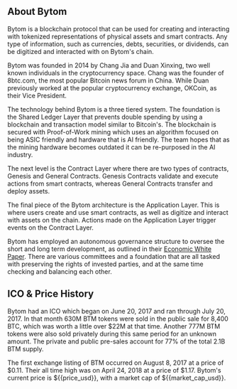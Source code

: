## About Bytom

Bytom is a blockchain protocol that can be used for creating and interacting with tokenized representations of physical assets and smart contracts. Any type of information, such as currencies, debts, securities, or dividends, can be digitized and interacted with on Bytom's chain.

Bytom was founded in 2014 by Chang Jia and Duan Xinxing, two well known individuals in the cryptocurrency space. Chang was the founder of 8btc.com, the most popular Bitcoin news forum in China. While Duan previously worked at the popular cryptocurrency exchange, OKCoin, as their Vice President.

The technology behind Bytom is a three tiered system. The foundation is the Shared Ledger Layer that prevents double spending by using a blockchain and transaction model similar to Bitcoin's. The blockchain is secured with Proof-of-Work mining which uses an algorithm focused on being ASIC friendly and hardware that is AI friendly. The team hopes that as the mining hardware becomes outdated it can be re-purposed in the AI industry.

The next level is the Contract Layer where there are two types of contracts, Genesis and General Contracts. Genesis Contracts validate and execute actions from smart contracts, whereas General Contracts transfer and deploy assets.

The final piece of the Bytom architecture is the Application Layer. This is where users create and use smart contracts, as well as digitize and interact with assets on the chain. Actions made on the Application Layer trigger events on the Contract Layer.

Bytom has employed an autonomous governance structure to oversee the short and long term development, as outlined in their [Economic White Paper](https://medium.com/@Bytom_Official/bytom-economic-white-paper-e027ac5ac139). There are various committees and a foundation that are all tasked with preserving the rights of invested parties, and at the same time checking and balancing each other.

## ICO & Price History

Bytom had an ICO which began on June 20, 2017 and ran through July 20, 2017. In that month 630M BTM tokens were sold in the public sale for 8,400 BTC, which was worth a little over $22M at that time. Another 777M BTM tokens were also sold privately during this same period for an unknown amount. The private and public pre-sales account for 77% of the total 2.1B BTM supply.

The first exchange listing of BTM occurred on August 8, 2017 at a price of $0.11. Their all time high was on April 24, 2018 at a price of $1.17. Bytom's current price is ${{price_usd}}, with a market cap of ${{market_cap_usd}}.